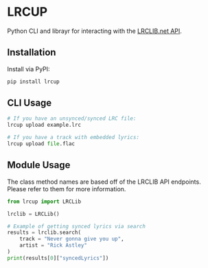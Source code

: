 # LRCUP

Python CLI and librayr for interacting with the [LRCLIB.net API](https://lrclib.net/).

## Installation

Install via PyPI:
```sh
pip install lrcup
```

## CLI Usage

```py
# If you have an unsynced/synced LRC file:
lrcup upload example.lrc

# If you have a track with embedded lyrics:
lrcup upload file.flac
```

## Module Usage

The class method names are based off of the LRCLIB API endpoints.  
Please refer to them for more information.

```py
from lrcup import LRCLib

lrclib = LRCLib()

# Example of getting synced lyrics via search
results = lrclib.search(
    track = "Never gonna give you up",
    artist = "Rick Astley"
)
print(results[0]["syncedLyrics"])
```
